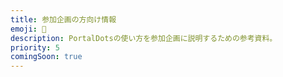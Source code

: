 ```yaml
---
title: 参加企画の方向け情報
emoji: 🕺
description: PortalDotsの使い方を参加企画に説明するための参考資料。
priority: 5
comingSoon: true
---
```

